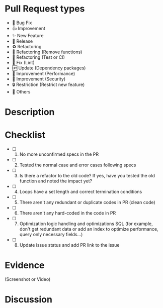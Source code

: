 <!--
  Put easy title to understand.
  Don't forget to set reviewers and assignees.
-->

# Pull Request types
<!-- Choose only something to come under. -->

- 🐛 Bug Fix
- 👍 Improvement
- ✨ New Feature
- 🎉 Release
- ♻️ Refactoring
- 🚿 Refactoring (Remove functions)
- 💚 Refactoring (Test or CI)
- 👕 Fix (Lint)
- 🆙 Update (Dependency packages)
- 🚀 Improvement (Performance)
- 👮 Improvement (Security)
- 🔒 Restriction (Restrict new feature)
- 👾 Others

# Description
<!-- Write detailed explanations, URL of explanatory materials, Issue ticket, etc -->

# Checklist
<!-- Write review checklist for dev and reviewer -->

- [ ] 1. No more unconfirmed specs in the PR
- [ ] 2. Tested the normal case and error cases following specs
- [ ] 3. Is there a refactor to the old code? If yes, have you tested the old function and noted the impact yet?
- [ ] 4. Loops have a set length and correct termination conditions
- [ ] 5. There aren't any redundant or duplicate codes in PR (clean code)
- [ ] 6. There aren't any hard-coded in the code in PR
- [ ] 7. Optimization logic handling and optimizations SQL (for example, don't get redundant data or add an index to optimize performance, query only necessary fields...)
- [ ] 8. Update issue status and add PR link to the issue

# Evidence

(Screenshot or Video)

# Discussion
<!-- Write what you want to check, what you don't have to check, etc. -->
